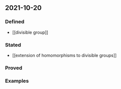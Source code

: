 ## 2021-10-20
### Defined
- [[divisible group]]
### Stated
- [[extension of homomorphisms to divisible groups]]
### Proved
### Examples